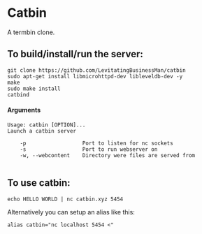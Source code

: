 # Catbin
A termbin clone.

## To build/install/run the server:
```SH
git clone https://github.com/LevitatingBusinessMan/catbin
sudo apt-get install libmicrohttpd-dev libleveldb-dev -y
make
sudo make install
catbind
```

#### Arguments
```
Usage: catbin [OPTION]...
Launch a catbin server

	-p					Port to listen for nc sockets
	-s					Port to run webserver on
	-w, --webcontent	Directory were files are served from


```

## To use catbin:
```SH
echo HELLO WORLD | nc catbin.xyz 5454
```
Alternatively you can setup an alias like this:
```SH
alias catbin="nc localhost 5454 <"
```
